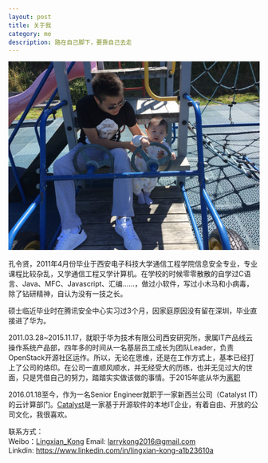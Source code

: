 ```yaml
---
layout: post
title: 关于我
category: me
description: 路在自己脚下，要靠自己去走 
---
```


![](/images/1986-08-29-about-me/head.jpg)

孔令贤，2011年4月份毕业于西安电子科技大学通信工程学院信息安全专业，专业课程比较杂乱，又学通信工程又学计算机。在学校的时候零零散散的自学过C语言、Java、MFC、Javascript、汇编……，做过小软件，写过小木马和小病毒，除了钻研精神，自认为没有一技之长。

硕士临近毕业时在腾讯安全中心实习过3个月，因家庭原因没有留在深圳，毕业直接进了华为。

2011.03.28~2015.11.17，就职于华为技术有限公司西安研究所，隶属IT产品线云操作系统产品部，四年多的时间从一名基层员工成长为团队Leader，负责OpenStack开源社区运作。所以，无论在思维，还是在工作方式上，基本已经打上了公司的烙印。在公司一直顺风顺水，并无经受大的历练，也并无见过大的世面，只是凭借自己的努力，踏踏实实做该做的事情。于2015年底从华为[离职](http://lingxiankong.github.io/opinion/2015/11/17/goodbye-huawei/)

2016.01.18至今，作为一名Senior Engineer就职于一家新西兰公司（Catalyst IT）的云计算部门。[Catalyst](http://www.catalyst.net.nz/)是一家基于开源软件的本地IT企业，有着自由、开放的公司文化，我很喜欢。

联系方式：  
Weibo：[Lingxian_Kong](http://weibo.com/lingxiankong)
Email: <larrykong2016@gmail.com>  
Linkdin: <https://www.linkedin.com/in/lingxian-kong-a1b23610a>
